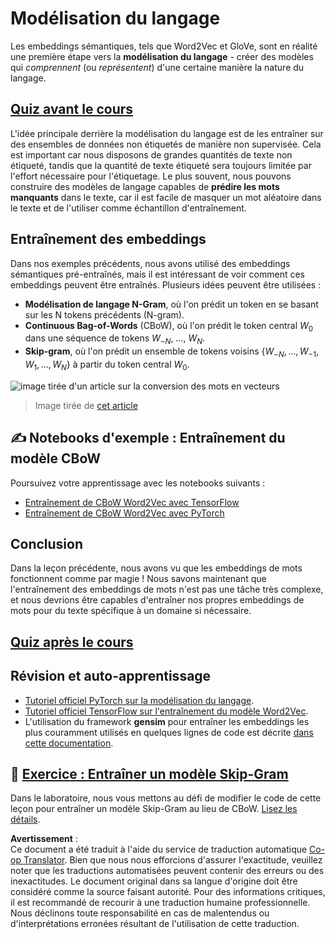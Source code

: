 <!--
CO_OP_TRANSLATOR_METADATA:
{
  "original_hash": "31b46ba1f3aa78578134d4829f88be53",
  "translation_date": "2025-08-24T20:47:39+00:00",
  "source_file": "lessons/5-NLP/15-LanguageModeling/README.md",
  "language_code": "fr"
}
-->
# Modélisation du langage

Les embeddings sémantiques, tels que Word2Vec et GloVe, sont en réalité une première étape vers la **modélisation du langage** - créer des modèles qui *comprennent* (ou *représentent*) d'une certaine manière la nature du langage.

## [Quiz avant le cours](https://ff-quizzes.netlify.app/en/ai/quiz/29)

L'idée principale derrière la modélisation du langage est de les entraîner sur des ensembles de données non étiquetés de manière non supervisée. Cela est important car nous disposons de grandes quantités de texte non étiqueté, tandis que la quantité de texte étiqueté sera toujours limitée par l'effort nécessaire pour l'étiquetage. Le plus souvent, nous pouvons construire des modèles de langage capables de **prédire les mots manquants** dans le texte, car il est facile de masquer un mot aléatoire dans le texte et de l'utiliser comme échantillon d'entraînement.

## Entraînement des embeddings

Dans nos exemples précédents, nous avons utilisé des embeddings sémantiques pré-entraînés, mais il est intéressant de voir comment ces embeddings peuvent être entraînés. Plusieurs idées peuvent être utilisées :

* **Modélisation de langage N-Gram**, où l'on prédit un token en se basant sur les N tokens précédents (N-gram).
* **Continuous Bag-of-Words** (CBoW), où l'on prédit le token central $W_0$ dans une séquence de tokens $W_{-N}$, ..., $W_N$.
* **Skip-gram**, où l'on prédit un ensemble de tokens voisins {$W_{-N},\dots, W_{-1}, W_1,\dots, W_N$} à partir du token central $W_0$.

![image tirée d'un article sur la conversion des mots en vecteurs](../../../../../translated_images/example-algorithms-for-converting-words-to-vectors.fbe9207a726922f6f0f5de66427e8a6eda63809356114e28fb1fa5f4a83ebda7.fr.png)

> Image tirée de [cet article](https://arxiv.org/pdf/1301.3781.pdf)

## ✍️ Notebooks d'exemple : Entraînement du modèle CBoW

Poursuivez votre apprentissage avec les notebooks suivants :

* [Entraînement de CBoW Word2Vec avec TensorFlow](../../../../../lessons/5-NLP/15-LanguageModeling/CBoW-TF.ipynb)
* [Entraînement de CBoW Word2Vec avec PyTorch](../../../../../lessons/5-NLP/15-LanguageModeling/CBoW-PyTorch.ipynb)

## Conclusion

Dans la leçon précédente, nous avons vu que les embeddings de mots fonctionnent comme par magie ! Nous savons maintenant que l'entraînement des embeddings de mots n'est pas une tâche très complexe, et nous devrions être capables d'entraîner nos propres embeddings de mots pour du texte spécifique à un domaine si nécessaire.

## [Quiz après le cours](https://ff-quizzes.netlify.app/en/ai/quiz/30)

## Révision et auto-apprentissage

* [Tutoriel officiel PyTorch sur la modélisation du langage](https://pytorch.org/tutorials/beginner/nlp/word_embeddings_tutorial.html).
* [Tutoriel officiel TensorFlow sur l'entraînement du modèle Word2Vec](https://www.TensorFlow.org/tutorials/text/word2vec).
* L'utilisation du framework **gensim** pour entraîner les embeddings les plus couramment utilisés en quelques lignes de code est décrite [dans cette documentation](https://pytorch.org/tutorials/beginner/nlp/word_embeddings_tutorial.html).

## 🚀 [Exercice : Entraîner un modèle Skip-Gram](lab/README.md)

Dans le laboratoire, nous vous mettons au défi de modifier le code de cette leçon pour entraîner un modèle Skip-Gram au lieu de CBoW. [Lisez les détails](lab/README.md).

**Avertissement** :  
Ce document a été traduit à l'aide du service de traduction automatique [Co-op Translator](https://github.com/Azure/co-op-translator). Bien que nous nous efforcions d'assurer l'exactitude, veuillez noter que les traductions automatisées peuvent contenir des erreurs ou des inexactitudes. Le document original dans sa langue d'origine doit être considéré comme la source faisant autorité. Pour des informations critiques, il est recommandé de recourir à une traduction humaine professionnelle. Nous déclinons toute responsabilité en cas de malentendus ou d'interprétations erronées résultant de l'utilisation de cette traduction.